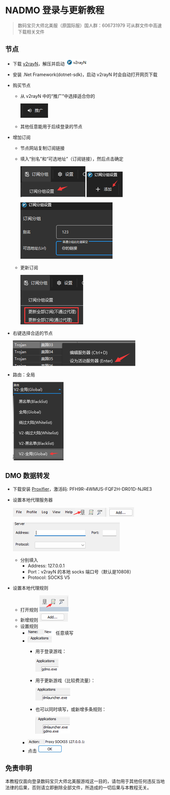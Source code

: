 # NADMO 登录与更新教程
> 数码宝贝大师北美服（原国际服）国人群：606731979 
> 可从群文件中高速下载相关文件

## 节点
- 下载 [v2rayN](https://github.com/2dust/v2rayN/releases/download/6.45/v2rayN-With-Core.zip)，解压并启动 ![alt text](image-19.png)
- 安装 .Net Framework(dotnet-sdk)，启动 v2rayN 时会自动打开网页下载
- 购买节点
    - 从 v2rayN 中的“推广”中选择适合你的

        ![alt text](image-6.png)
    - 其他任意能用于后续登录的节点
- 增加订阅
    - 节点网站复制订阅链接
    - 填入“别名”和“可选地址”（订阅链接），然后点击确定

        ![alt text](image-7.png) ![alt text](image-1.png)

        ![alt text](image-2.png)
    - 更新订阅

        ![alt text](image-4.png)
- 右键选择合适的节点 

    ![alt text](image-8.png)
- 路由：全局

    ![alt text](image-9.png)


## DMO 数据转发
- 下载安装 [Proxifier](download/ProxifierSetupV4.11.exe)，激活码:
PFH9R-4WMUS-FQF2H-DR01D-NJRE3
- 设置本地代理服务器

    ![alt text](image-10.png) ![alt text](image-11.png)

    ![alt text](image-12.png)
    - 分别填入
        - Address: 127.0.0.1
        - Port：v2rayN 的本地 socks 端口号（默认是10808）
        - Protocol: SOCKS V5
- 设置本地代理规则
    - 打开规则 ![alt text](image-13.png)
    - 新增规则 ![alt text](image-14.png)
    - 设置规则 
        - ![alt text](image-22.png) 任意填写
        - ![alt text](image-15.png)
            - 用于登录游戏：
            
                ![alt text](image-23.png)
            - 用于更新游戏（比较费流量）：
                
                ![alt text](image-24.png)  
            - 也可以同时填写，或新增多条规则：
                
                ![alt text](image-25.png)
        - ![alt text](image-26.png)
        - 点击 ![alt text](image-27.png)


## 免责申明
本教程仅面向登录数码宝贝大师北美服游戏这一目的，请勿用于其他任何违反当地法律的后果，否则请立即删除全部文件，所造成的一切后果与本教程无关。
